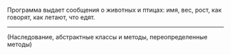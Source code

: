 Программа выдает сообщения о животных и птицах: имя, вес, рост, как говорят, как летают, что едят.
**************************************************************************************************
(Наследование, абстрактные классы и методы, переопределенные методы)
